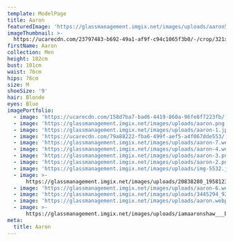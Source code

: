 ```yaml
---
template: ModelPage
title: Aaron
featuredImage: 'https://glassmanagement.imgix.net/images/uploads/aaron54768.jpg'
imageThumbnail: >-
  https://ucarecdn.com/23797483-b692-49a1-af9f-c94c1065f3b0/-/crop/321x380/0,22/-/preview/
firstName: Aaron
collection: Men
height: 182cm
bust: 101cm
waist: 76cm
hips: 76cm
size: M
shoeSize: '9'
hair: Blonde
eyes: Blue
imagePortfolio:
  - image: 'https://ucarecdn.com/158d7ba7-bad6-4419-860a-96fe8f7223fb/'
  - image: 'https://glassmanagement.imgix.net/images/uploads/aaron.png'
  - image: 'https://glassmanagement.imgix.net/images/uploads/aaron-1.jpg'
  - image: 'https://ucarecdn.com/79a88222-fba6-499f-aef5-a4f067dde553/'
  - image: 'https://glassmanagement.imgix.net/images/uploads/aaron-7.webp'
  - image: 'https://glassmanagement.imgix.net/images/uploads/aaron-4.webp'
  - image: 'https://glassmanagement.imgix.net/images/uploads/aaron-3.png'
  - image: 'https://glassmanagement.imgix.net/images/uploads/aaron-2.png'
  - image: 'https://glassmanagement.imgix.net/images/uploads/img-5532.jpg'
  - image: >-
      https://glassmanagement.imgix.net/images/uploads/20838280_1958123807797792_4831734841022087168_n.jpg.jpg
  - image: 'https://glassmanagement.imgix.net/images/uploads/aaron-6.webp'
  - image: 'https://glassmanagement.imgix.net/images/uploads/3445294_9289649.jpg'
  - image: 'https://glassmanagement.imgix.net/images/uploads/aaron.webp'
  - image: >-
      https://glassmanagement.imgix.net/images/uploads/iamaaronshaw___bgr9b-yn-eq___.jpg
meta:
  title: Aaron
---
```


